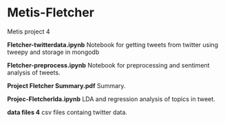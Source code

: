 # Metis-Fletcher
Metis project 4

**Fletcher-twitterdata.ipynb**	Notebook for getting tweets from twitter using tweepy and storage in mongodb

**Fletcher-preprocess.ipynb**	Notebook for preprocessing and sentiment analysis of tweets. 


**Project Fletcher Summary.pdf**	Summary. 

**Projec-Fletcherlda.ipynb**	LDA and regression analysis of topics in tweet.  

**data files 4** csv files containg twitter data. 


